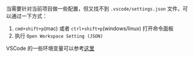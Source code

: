 当需要针对当前项目做一些配置，但又找不到 `.vscode/settings.json` 文件，可以通过一下方式：

1. `cmd+shift+p`(mac) 或者 `ctrl+shift+p`(windows/linux) 打开命令面板
2. 执行 `Open Workspace Setting (JSON)`

VSCode 的一些环境变量可以参考[这里](https://code.visualstudio.com/docs/editor/variables-reference)
